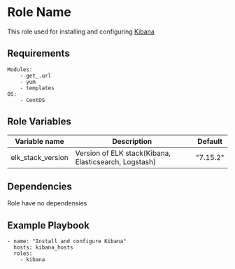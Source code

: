 Role Name
=========

This role used for installing and configuring [Kibana](https://www.elastic.co/kibana)

Requirements
------------

	Modules: 
		- get_.url
		- yum
		- templates
	OS:
		- CentOS

Role Variables
--------------

|Variable name| Description | Default |
|-------------|-------------|---------|
| elk_stack_version | Version of ELK stack(Kibana, Elasticsearch, Logstash) | "7.15.2"|

Dependencies
------------

Role have no dependensies

Example Playbook
----------------
    - name: "Install and configure Kibana"
      hosts: kibana_hosts
      roles:
        - kibana
